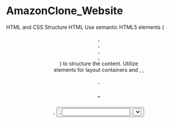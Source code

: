 # AmazonClone_Website
HTML and CSS Structure
HTML
Use semantic HTML5 elements (<header>, <nav>, <main>, <section>, <footer>) to structure the content.
Utilize <div> elements for layout containers and <img>, <a>, <p>, <h1> - <h6>, <button>, <input>, <select>, and other necessary elements to create the page components.
CSS
Reset CSS: Start with a CSS reset to ensure cross-browser consistency.
Flexbox: Use Flexbox for layout management.
Responsive Design: Implement media queries to ensure the website is responsive and mobile-friendly.
Typography: Define a consistent font-family, sizes, and weights for headings, paragraphs, and other text elements.
Color Scheme: Establish a color palette for the website's background, text, buttons, and other UI elements.

Description
1. Homepage
Header: Contains the logo, search bar, navigation links (Home, Categories, Deals, etc.), user account icon, and cart icon.
Hero Section: Features a large banner with promotional images and text.
Categories: Display popular categories with images and links.
Featured Products: Show a grid of featured products with images, names and "Add to Cart" buttons.
Footer: Includes links to customer service, return policies, privacy policies, and social media icons.

2. Product Detail Page
Header: Same as the homepage header.
Product Information:
Image Gallery: Main image with thumbnails of additional images.
Product Title: Name of the product.
Add to Cart Button: Button to add the product to the shopping cart.
Additional Info: Shipping information, return policy, and seller details.
Related Products: A section for related or recommended products.
Footer: Same as the homepage footer.

3. Cart Page
Header: Same as the homepage header.
Cart Items: List of items in the cart with images, names, quantities, prices, and options to remove items.
Summary: Displays total price, estimated shipping, and total amount.
Checkout Button: Button to proceed to checkout.
Footer: Same as the homepage footer.

